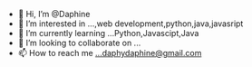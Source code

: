 - 👋 Hi, I’m @Daphine
- 👀 I’m interested in ...,web development,python,java,javasript
- 🌱 I’m currently learning ...Python,Javascipt,Java
- 💞️ I’m looking to collaborate on ...
- 📫 How to reach me ...daphydaphine@gmail.com

<!---
l-hjab/l-hjab is a ✨ special ✨ repository because its `README.md` (this file) appears on your GitHub profile.
You can click the Preview link to take a look at your changes.
--->
